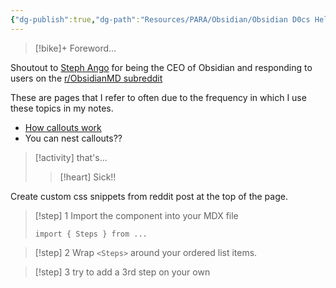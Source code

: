 ```yaml
---
{"dg-publish":true,"dg-path":"Resources/PARA/Obsidian/Obsidian D0cs Helpful Pages.md","permalink":"/resources/para/obsidian/obsidian-d0cs-helpful-pages/","noteIcon":"","updated":"2024-08-22T13:52:57.053-07:00"}
---
```


>[!bike]+ Foreword...
> 
Shoutout to [Steph Ango](https://stephango.com/) for being the CEO of Obsidian and responding to users on the [r/ObsidianMD subreddit](https://www.reddit.com/r/ObsidianMD/comments/1ew1548/creating_steps_from_numbered_lists_in_obsidian/)

These are pages that I refer to often due to the frequency in which I use these topics in my notes.

- [How callouts work](https://help.obsidian.md/Editing+and+formatting/Callouts)
- You can nest callouts??

>[!activity] that's...
>> [!heart] Sick!!

Create custom css snippets from reddit post at the top of the page.

> [!step] 1
> Import the component into your MDX file
> ```js﻿﻿
> import { Steps } from ...
> ```

> [!step] 2
> ﻿﻿Wrap `<Steps>` around your ordered list items.

>[!step] 3
> try to add a 3rd step on your own